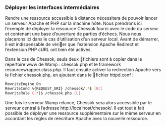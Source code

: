 ### Déployer les interfaces intermédiaires

Rendre une ressource accessible à distance nécessitera de pouvoir lancer un serveur Apache et PHP sur la machine hôte.
Nous prendrons ici l’exemple de déployer la ressource Chessok fourni avec le code du serveur et contenant une base d’ouverture de parties d’échecs.
Nous nous placerons ici dans le cas d’utilisation d’un serveur local.
Avant de démarrer, il est indispensable de vérier que l’extension Apache Redirect et l’extension PHP cURL ont bien été activés.

Dans le cas de Chessok, seuls deux fichiers sont à copier dans le répertoire www de Wamp : chessok.php et le framework resourcewrapper.class.php.
Il faut ensuite activer la redirection Apache vers le fichier chessok.php, en ajoutant dans le fichier httpd.conf :

```sh
RewriteEngine On
RewriteCond %{REQUEST_URI} /chessok/.*$ [NC]
RewriteRule (.*)$ /chessok.php [L]
```

Une fois le serveur Wamp relancé, Chessok sera alors accessible par le serveur central à l’adresse http://localhost/chessok/.
Il est tout à fait possible de déployer une ressource supplémentaire sur le même serveur en accordant les règles de réécriture Apache avec la nouvelle ressource.
